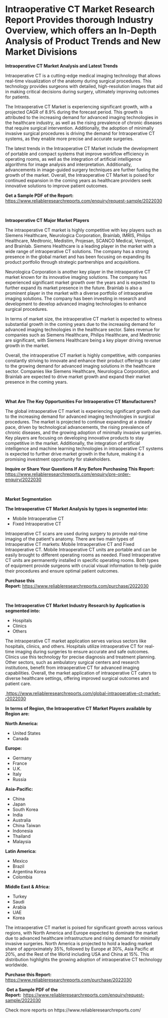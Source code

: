 <p><h1>Intraoperative CT Market Research Report Provides thorough Industry Overview, which offers an In-Depth Analysis of Product Trends and New Market Divisions</h1></p><p><strong>Intraoperative CT Market Analysis and Latest Trends</strong></p>
<p><p>Intraoperative CT is a cutting-edge medical imaging technology that allows real-time visualization of the anatomy during surgical procedures. This technology provides surgeons with detailed, high-resolution images that aid in making critical decisions during surgery, ultimately improving outcomes for patients.</p><p>The Intraoperative CT Market is experiencing significant growth, with a projected CAGR of 8.9% during the forecast period. This growth is attributed to the increasing demand for advanced imaging technologies in the healthcare industry, as well as the rising prevalence of chronic diseases that require surgical intervention. Additionally, the adoption of minimally invasive surgical procedures is driving the demand for Intraoperative CT systems, as they enable more precise and accurate surgeries.</p><p>The latest trends in the Intraoperative CT Market include the development of portable and compact systems that improve workflow efficiency in operating rooms, as well as the integration of artificial intelligence algorithms for image analysis and interpretation. Additionally, advancements in image-guided surgery techniques are further fueling the growth of the market. Overall, the Intraoperative CT Market is poised for continued expansion in the coming years as healthcare providers seek innovative solutions to improve patient outcomes.</p></p>
<p><strong>Get a Sample PDF of the Report:&nbsp;</strong> <a href="https://www.reliableresearchreports.com/enquiry/request-sample/2022030">https://www.reliableresearchreports.com/enquiry/request-sample/2022030</a></p>
<p>&nbsp;</p>
<p><strong>Intraoperative CT Major Market Players</strong></p>
<p><p>The intraoperative CT market is highly competitive with key players such as Siemens Healthcare, Neurologica Corporation, Brainlab, IMRIS, Philips Healthcare, Medtronic, Medistim, Projesan, SCANCO Medical, Vernipoll, and Brainlab. Siemens Healthcare is a leading player in the market with a wide range of intraoperative CT solutions. The company has a strong presence in the global market and has been focusing on expanding its product portfolio through strategic partnerships and acquisitions.</p><p>Neurologica Corporation is another key player in the intraoperative CT market known for its innovative imaging solutions. The company has experienced significant market growth over the years and is expected to further expand its market presence in the future. Brainlab is also a prominent player in the market with a diverse portfolio of intraoperative imaging solutions. The company has been investing in research and development to develop advanced imaging technologies to enhance surgical procedures.</p><p>In terms of market size, the intraoperative CT market is expected to witness substantial growth in the coming years due to the increasing demand for advanced imaging technologies in the healthcare sector. Sales revenue for companies such as Siemens Healthcare, Philips Healthcare, and Medtronic are significant, with Siemens Healthcare being a key player driving revenue growth in the market.</p><p>Overall, the intraoperative CT market is highly competitive, with companies constantly striving to innovate and enhance their product offerings to cater to the growing demand for advanced imaging solutions in the healthcare sector. Companies like Siemens Healthcare, Neurologica Corporation, and Brainlab are expected to drive market growth and expand their market presence in the coming years.</p></p>
<p>&nbsp;</p>
<p><strong>What Are The Key Opportunities For Intraoperative CT Manufacturers?</strong></p>
<p><p>The global intraoperative CT market is experiencing significant growth due to the increasing demand for advanced imaging technologies in surgical procedures. The market is projected to continue expanding at a steady pace, driven by technological advancements, the rising prevalence of chronic diseases, and the growing adoption of minimally invasive surgeries. Key players are focusing on developing innovative products to stay competitive in the market. Additionally, the integration of artificial intelligence and machine learning technologies in intraoperative CT systems is expected to further drive market growth in the future, making it a promising investment opportunity for stakeholders.</p></p>
<p><strong>Inquire or Share Your Questions If Any Before Purchasing This Report:</strong> <a href="https://www.reliableresearchreports.com/enquiry/pre-order-enquiry/2022030">https://www.reliableresearchreports.com/enquiry/pre-order-enquiry/2022030</a></p>
<p>&nbsp;</p>
<p><strong>Market Segmentation</strong></p>
<p><strong>The Intraoperative CT Market Analysis by types is segmented into:</strong></p>
<p><ul><li>Mobile Intraoperative CT</li><li>Fixed Intraoperative CT</li></ul></p>
<p><p>Intraoperative CT scans are used during surgery to provide real-time imaging of the patient's anatomy. There are two main types of Intraoperative CT markets: Mobile Intraoperative CT and Fixed Intraoperative CT. Mobile Intraoperative CT units are portable and can be easily brought to different operating rooms as needed. Fixed Intraoperative CT units are permanently installed in specific operating rooms. Both types of equipment provide surgeons with crucial visual information to help guide their procedures and ensure optimal patient outcomes.</p></p>
<p><strong>Purchase this Report:&nbsp;</strong><a href="https://www.reliableresearchreports.com/purchase/2022030">https://www.reliableresearchreports.com/purchase/2022030</a></p>
<p>&nbsp;</p>
<p><strong>The Intraoperative CT Market Industry Research by Application is segmented into:</strong></p>
<p><ul><li>Hospitals</li><li>Clinics</li><li>Others</li></ul></p>
<p><p>The intraoperative CT market application serves various sectors like hospitals, clinics, and others. Hospitals utilize intraoperative CT for real-time imaging during surgeries to ensure accurate and safe outcomes. Clinics use this technology for precise diagnosis and treatment planning. Other sectors, such as ambulatory surgical centers and research institutions, benefit from intraoperative CT for advanced imaging capabilities. Overall, the market application of intraoperative CT caters to diverse healthcare settings, offering improved surgical outcomes and patient care.</p></p>
<p><a href="https://www.reliableresearchreports.com/global-intraoperative-ct-market-r2022030">&nbsp;https://www.reliableresearchreports.com/global-intraoperative-ct-market-r2022030</a></p>
<p><strong>In terms of Region, the Intraoperative CT Market Players available by Region are:</strong></p>
<p>
    <p> <strong> North America: </strong>
        <ul>
            <li>United States</li>
            <li>Canada</li>
        </ul>
        </p> 
    <p> <strong> Europe: </strong>
        <ul>
            <li>Germany</li>
            <li>France</li>
            <li>U.K.</li>
            <li>Italy</li>
            <li>Russia</li>
        </ul>
        </p> 
    <p> <strong> Asia-Pacific: </strong>
        <ul>
            <li>China</li>
            <li>Japan</li>
            <li>South Korea</li>
            <li>India</li>
            <li>Australia</li>
            <li>China Taiwan</li>
            <li>Indonesia</li>
            <li>Thailand</li>
            <li>Malaysia</li>
        </ul>
        </p> 
    <p> <strong> Latin America: </strong>
        <ul>
            <li>Mexico</li>
            <li>Brazil</li>
            <li>Argentina Korea</li>
            <li>Colombia</li>
        </ul>
        </p> 
    <p> <strong> Middle East & Africa: </strong>
        <ul>
            <li>Turkey</li>
            <li>Saudi</li>
            <li>Arabia</li>
            <li>UAE</li>
            <li>Korea</li>
        </ul>
    </p>
    </p>
<p><p>The intraoperative CT market is poised for significant growth across various regions, with North America and Europe expected to dominate the market due to advanced healthcare infrastructure and rising demand for minimally invasive surgeries. North America is projected to hold a leading market share of approximately 35%, followed by Europe at 30%, Asia Pacific at 20%, and the Rest of the World including USA and China at 15%. This distribution highlights the growing adoption of intraoperative CT technology worldwide.</p></p>
<p><strong>Purchase this Report: </strong><a href="https://www.reliableresearchreports.com/purchase/2022030">https://www.reliableresearchreports.com/purchase/2022030</a></p>
<p>&nbsp;<strong>Get a Sample PDF of the Report:&nbsp;&nbsp;</strong><a href="https://www.reliableresearchreports.com/enquiry/request-sample/2022030">https://www.reliableresearchreports.com/enquiry/request-sample/2022030</a></p>
<p><strong></strong></p>
<p>Check more reports on https://www.reliableresearchreports.com/</p>